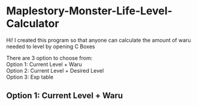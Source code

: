 # Maplestory-Monster-Life-Level-Calculator
Hi! I created this program so that anyone can calculate the amount of waru needed to level by opening C Boxes <br/>

There are 3 option to choose from:<br/>
Option 1: Current Level + Waru<br/>
Option 2: Current Level + Desired Level<br/>
Option 3: Exp table<br/>

## Option 1: Current Level + Waru
